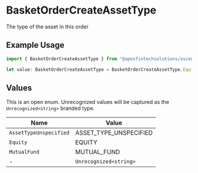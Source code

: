 # BasketOrderCreateAssetType

The type of the asset in this order

## Example Usage

```typescript
import { BasketOrderCreateAssetType } from "@apexfintechsolutions/ascend-sdk/models/components";

let value: BasketOrderCreateAssetType = BasketOrderCreateAssetType.Equity;
```

## Values

This is an open enum. Unrecognized values will be captured as the `Unrecognized<string>` branded type.

| Name                   | Value                  |
| ---------------------- | ---------------------- |
| `AssetTypeUnspecified` | ASSET_TYPE_UNSPECIFIED |
| `Equity`               | EQUITY                 |
| `MutualFund`           | MUTUAL_FUND            |
| -                      | `Unrecognized<string>` |